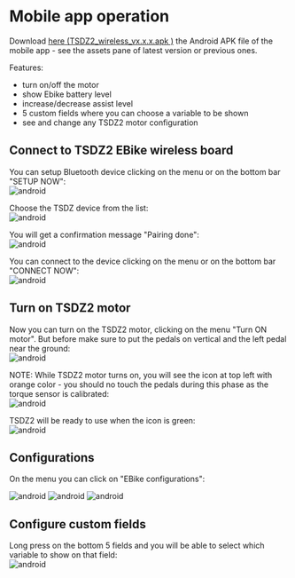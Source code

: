 # Mobile app operation

Download [here (TSDZ2_wireless_vx.x.x.apk
)](https://github.com/OpenSourceEBike/TSDZ2_wireless/releases) the Android APK file of the mobile app - see the assets pane of latest version or previous ones.

Features:
* turn on/off the motor
* show Ebike battery level
* increase/decrease assist level
* 5 custom fields where you can choose a variable to be shown
* see and change any TSDZ2 motor configuration 

## Connect to TSDZ2 EBike wireless board

You can setup Bluetooth device clicking on the menu or on the bottom bar "SETUP NOW":<br/>
![android](android-setup_bluetooth.jpg) <br/>

Choose the TSDZ device from the list:<br/>
![android](android-setup_bluetooth_choose_device.jpg) <br/>

You will get a confirmation message "Pairing done":<br/>
![android](android-setup_bluetooth_pairing_done.jpg) <br/>

You can connect to the device clicking on the menu or on the bottom bar "CONNECT NOW":<br/>
![android](android-setup_bluetooth_connect_now.jpg) <br/>

## Turn on TSDZ2 motor

Now you can turn on the TSDZ2 motor, clicking on the menu "Turn ON motor". But before make sure to put the pedals on vertical and the left pedal near the ground:<br/>
![android](android-menu.jpg) <br/>

NOTE: While TSDZ2 motor turns on, you will see the icon at top left with orange color - you should no touch the pedals during this phase as the torque sensor is calibrated:<br/>
![android](android-motor_turn_on.jpg) <br/>

TSDZ2 will be ready to use when the icon is green:<br/>
![android](android-TSDZ2_ready.jpg) <br/>


## Configurations

On the menu you can click on "EBike configurations":

![android](android-config1.jpg) ![android](android-config2.jpg) ![android](android-config3.jpg)

## Configure custom fields

Long press on the bottom 5 fields and you will be able to select which variable to show on that field:<br/>
![android](android2.jpg)<br/>
